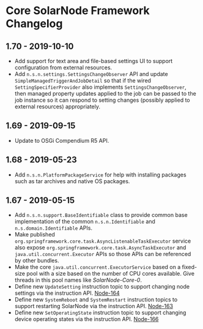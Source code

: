 # Core SolarNode Framework Changelog

## 1.70 - 2019-10-10

 * Add support for text area and file-based settings UI to support configuration from external
   resources.
 * Add `n.s.n.settings.SettingsChangeObserver` API and update `SimpleManagedTriggerAndJobDetail` so
   that if the wired `SettingSpecifierProvider` also implements `SettingsChangeObserver`, then 
   managed property updates applied to the job can be passed to the job instance so it can respond
   to setting changes (possibly applied to external resources) appropriately.

## 1.69 - 2019-09-15

 * Update to OSGi Compendium R5 API.

## 1.68 - 2019-05-23

 * Add `n.s.n.PlatformPackageService` for help with installing packages such as tar archives
   and native OS packages.

## 1.67 - 2019-05-15

 * Add `n.s.n.support.BaseIdentifiable` class to provide common base implementation of
   the common `n.s.n.Identifiable` and `n.s.domain.Identifiable` APIs.
 * Make published `org.springframework.core.task.AsyncListenableTaskExecutor` service also
   expose `org.springframework.core.task.AsyncTaskExecutor` and `java.util.concurrent.Executor` APIs
   so those APIs can be referenced by other bundles.
 * Make the core `java.util.concurrent.ExecutorService` based on a fixed-size pool with a size
   based on the number of CPU cores available. Give threads in this pool names like
   _SolarNode-Core-0_.
 * Define new `UpdateSetting` instruction topic to support changing node settings via the
   instruction API. [Node-164](https://data.solarnetwork.net/jira/browse/NODE-164)
 * Define new `SystemReboot` and `SystemRestart` instruction topics to support restarting
   SolarNode via the instruction API. [Node-163](https://data.solarnetwork.net/jira/browse/NODE-163)
 * Define new `SetOperatingState` instruction topic to support changing device operating states via the
   instruction API. [Node-166](https://data.solarnetwork.net/jira/browse/NODE-166)
